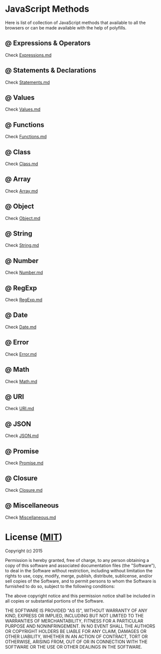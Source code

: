 # JavaScript Methods

Here is list of collection of JavaScript methods that available to all the browsers or can be made available with the help of polyfills.

## @ Expressions & Operators

Check [Expressions.md](Expressions.md)

## @ Statements & Declarations

Check [Statements.md](Statements.md)

## @ Values

Check [Values.md](Values.md)

## @ Functions

Check [Functions.md](Functions.md)

## @ Class

Check [Class.md](Class.md)

## @ Array

Check [Array.md](Array.md)

## @ Object

Check [Object.md](Object.md)

## @ String

Check [String.md](String.md)

## @ Number

Check [Number.md](Number.md)

## @ RegExp

Check [RegExp.md](RegExp.md)

## @ Date

Check [Date.md](Date.md)

## @ Error

Check [Error.md](Error.md)

## @ Math

Check [Math.md](Math.md)

## @ URI

Check [URI.md](URI.md)

## @ JSON

Check [JSON.md](JSON.md)

## @ Promise

Check [Promise.md](Promise.md)

## @ Closure

Check [Closure.md](Closure.md)

## @ Miscellaneous

Check [Miscellaneous.md](Miscellaneous.md)

# License ([MIT](https://opensource.org/licenses/MIT))

Copyright (c) 2015

Permission is hereby granted, free of charge, to any person obtaining a copy of this software and associated documentation files (the "Software"), to deal in the Software without restriction, including without limitation the rights to use, copy, modify, merge, publish, distribute, sublicense, and/or sell copies of the Software, and to permit persons to whom the Software is furnished to do so, subject to the following conditions:

The above copyright notice and this permission notice shall be included in all copies or substantial portions of the Software.

THE SOFTWARE IS PROVIDED "AS IS", WITHOUT WARRANTY OF ANY KIND, EXPRESS OR IMPLIED, INCLUDING BUT NOT LIMITED TO THE WARRANTIES OF MERCHANTABILITY, FITNESS FOR A PARTICULAR PURPOSE AND NONINFRINGEMENT. IN NO EVENT SHALL THE AUTHORS OR COPYRIGHT HOLDERS BE LIABLE FOR ANY CLAIM, DAMAGES OR OTHER LIABILITY, WHETHER IN AN ACTION OF CONTRACT, TORT OR OTHERWISE, ARISING FROM, OUT OF OR IN CONNECTION WITH THE SOFTWARE OR THE USE OR OTHER DEALINGS IN THE SOFTWARE.
